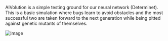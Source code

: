 AIVolution is a simple testing ground for our neural network (Determinet). This is a basic simulation where bugs learn to avoid obstacles and the most successful two are taken forward to the next generation while being pitted against genetic mutants of themselves.

![image](https://github.com/NTDLS/AIVolution/assets/11428567/3e84ba23-e774-457e-b303-f968b6a814a1)
